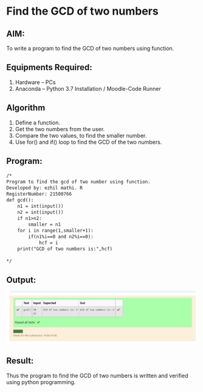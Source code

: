 # Find the GCD of two numbers

## AIM:
To write a program to find the GCD of two numbers using function.

## Equipments Required:
1. Hardware – PCs
2. Anaconda – Python 3.7 Installation / Moodle-Code Runner

## Algorithm
1. Define a function.
2. Get the two numbers from the user.
3. Compare the two values, to find the smaller number.
4. Use for() and if() loop to find the GCD of the two numbers.

## Program:
```
/*
Program to find the gcd of two number using function.
Developed by: ezhil mathi. R
RegisterNumber: 21500766 
def gcd():
    n1 = int(input())
    n2 = int(input())
    if n1>n2:
        smaller = n1
    for i in range(1,smaller+1):
        if(n1%i==0 and n2%i==0):
            hcf = i
    print("GCD of two numbers is:",hcf)
    
*/
```

## Output:
![Github logo](./ss1.png)


## Result:
Thus the program to find the GCD of two numbers is written and verified using python programming.
